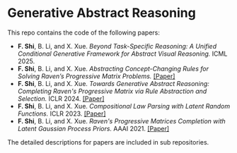 # Generative Abstract Reasoning
This repo contains the code of the following papers:
- **F. Shi**, B. Li, and X. Xue. *Beyond Task-Specific Reasoning: A Unified Conditional Generative Framework for Abstract Visual Reasoning.* ICML 2025.
- **F. Shi**, B. Li, and X. Xue. *Abstracting Concept-Changing Rules for Solving Raven’s Progressive Matrix Problems.* [[Paper]](https://arxiv.org/pdf/2307.07734)
- **F. Shi**, B. Li, and X. Xue. *Towards Generative Abstract Reasoning: Completing Raven's Progressive Matrix via Rule Abstraction and Selection.* ICLR 2024. [[Paper]](https://arxiv.org/abs/2401.09966)
- **F. Shi**, B. Li, and X. Xue. *Compositional Law Parsing with Latent Random Functions.* ICLR 2023. [[Paper]](https://arxiv.org/abs/2209.09115)
- **F. Shi**, B. Li, and X. Xue. *Raven's Progressive Matrices Completion with Latent Gaussian Process Priors.* AAAI 2021. [[Paper]](https://arxiv.org/abs/2103.12045)

The detailed descriptions for papers are included in sub repositories.
